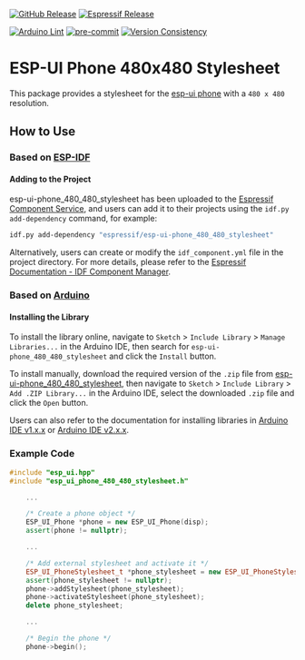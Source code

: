 [![GitHub Release](https://img.shields.io/github/v/release/esp-arduino-libs/esp-ui-phone_480_480_stylesheet)](https://github.com/esp-arduino-libs/esp-ui-phone_480_480_stylesheet/releases) [![Espressif Release](https://components.espressif.com/components/espressif/esp-ui-phone_480_480_stylesheet/badge.svg)](https://components.espressif.com/components/espressif/esp-ui-phone_480_480_stylesheet)

[![Arduino Lint](https://github.com/esp-arduino-libs/esp-ui-phone_480_480_stylesheet/actions/workflows/arduino_lint.yml/badge.svg)](https://github.com/esp-arduino-libs/esp-ui-phone_480_480_stylesheet/actions/workflows/arduino_lint.yml) [![pre-commit](https://github.com/esp-arduino-libs/esp-ui-phone_480_480_stylesheet/actions/workflows/pre-commit.yml/badge.svg)](https://github.com/esp-arduino-libs/esp-ui-phone_480_480_stylesheet/actions/workflows/pre-commit.yml) [![Version Consistency](https://github.com/esp-arduino-libs/esp-ui-phone_480_480_stylesheet/actions/workflows/check_lib_versions.yml/badge.svg)](https://github.com/esp-arduino-libs/esp-ui-phone_480_480_stylesheet/actions/workflows/check_lib_versions.yml)

# ESP-UI Phone 480x480 Stylesheet

This package provides a stylesheet for the [esp-ui phone](https://github.com/espressif/esp-ui/blob/master/docs/system_ui_phone.md) with a `480 x 480` resolution.

## How to Use

### Based on [ESP-IDF](https://docs.espressif.com/projects/esp-idf/en/latest/esp32/get-started/index.html)

#### Adding to the Project

esp-ui-phone_480_480_stylesheet has been uploaded to the [Espressif Component Service](https://components.espressif.com/), and users can add it to their projects using the `idf.py add-dependency` command, for example:

```bash
idf.py add-dependency "espressif/esp-ui-phone_480_480_stylesheet"
```

Alternatively, users can create or modify the `idf_component.yml` file in the project directory. For more details, please refer to the [Espressif Documentation - IDF Component Manager](https://docs.espressif.com/projects/esp-idf/en/latest/esp32/api-guides/tools/idf-component-manager.html).

### Based on [Arduino](https://docs.espressif.com/projects/arduino-esp32/en/latest/getting_started.html)

#### Installing the Library

To install the library online, navigate to `Sketch` > `Include Library` > `Manage Libraries...` in the Arduino IDE, then search for `esp-ui-phone_480_480_stylesheet` and click the `Install` button.

To install manually, download the required version of the `.zip` file from [esp-ui-phone_480_480_stylesheet](https://github.com/esp-arduino-libs/esp-ui-phone_480_480_stylesheet), then navigate to `Sketch` > `Include Library` > `Add .ZIP Library...` in the Arduino IDE, select the downloaded `.zip` file and click the `Open` button.

Users can also refer to the documentation for installing libraries in [Arduino IDE v1.x.x](https://docs.arduino.cc/software/ide-v1/tutorials/installing-libraries) or [Arduino IDE v2.x.x](https://docs.arduino.cc/software/ide-v2/tutorials/ide-v2-installing-a-library).

### Example Code

```cpp
#include "esp_ui.hpp"
#include "esp_ui_phone_480_480_stylesheet.h"

    ...

    /* Create a phone object */
    ESP_UI_Phone *phone = new ESP_UI_Phone(disp);
    assert(phone != nullptr);

    ...

    /* Add external stylesheet and activate it */
    ESP_UI_PhoneStylesheet_t *phone_stylesheet = new ESP_UI_PhoneStylesheet_t ESP_UI_PHONE_480_480_DARK_STYLESHEET();
    assert(phone_stylesheet != nullptr);
    phone->addStylesheet(phone_stylesheet);
    phone->activateStylesheet(phone_stylesheet);
    delete phone_stylesheet;

    ...

    /* Begin the phone */
    phone->begin();
```
